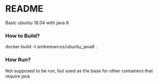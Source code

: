 # README #

Basic ubuntu 18.04 with java 8

### How to Build? ###

docker build -t andremarcos/ubuntu_java8 .

### How Run? ###

Not supposed to be run, but used as the base for other containers that require java